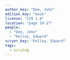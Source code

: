 ```yaml
---
author_key: "Dee, John"
edition_key: "book"
license: "CC0 1.0"
location: "page 10-17"
people:
  - "Dee, John"
  - "Kelley, Edward"
scryer_key: "Kelley, Edward"
tags:
  - scrying
---
```

